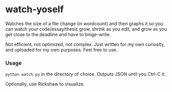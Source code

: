 watch-yoself
============

Watches the size of a file change (in wordcount) and then graphs it so you can watch your code/essay/thesis grow, shrink as you edit, and grow as you get close to the deadline and have to binge-write.


Not efficient, not optimized, not complex. Just written for my own curiosity, and uploaded for my own purposes. Feel free to use.

### Usage
`python watch.py` in the directory of choice. Outputs JSON until you Ctrl-C it.

Optionally, use Rickshaw to visualize.
